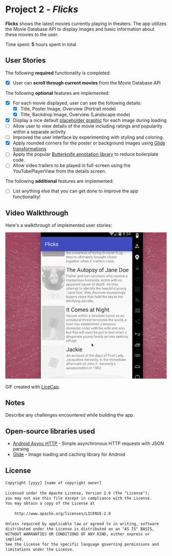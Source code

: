 # Project 2 - *Flicks*

**Flicks** shows the latest movies currently playing in theaters. The app utilizes the Movie Database API to display images and basic information about these movies to the user.

Time spent: **5** hours spent in total

## User Stories

The following **required** functionality is completed:

* [x] User can **scroll through current movies** from the Movie Database API

The following **optional** features are implemented:

* [x] For each movie displayed, user can see the following details:
  * [x] Title, Poster Image, Overview (Portrait mode)
  * [x] Title, Backdrop Image, Overview (Landscape mode)
* [x] Display a nice default [placeholder graphic](https://guides.codepath.com/android/Displaying-Images-with-the-Glide-Library#advanced-usage) for each image during loading
* [ ] Allow user to view details of the movie including ratings and popularity within a separate activity
* [ ] Improved the user interface by experimenting with styling and coloring.
* [x] Apply rounded corners for the poster or background images using [Glide transformations](https://guides.codepath.com/android/Displaying-Images-with-the-Glide-Library#transformations)
* [ ] Apply the popular [Butterknife annotation library](http://guides.codepath.com/android/Reducing-View-Boilerplate-with-Butterknife) to reduce boilerplate code.
* [ ] Allow video trailers to be played in full-screen using the YouTubePlayerView from the details screen.

The following **additional** features are implemented:

* [ ] List anything else that you can get done to improve the app functionality!

## Video Walkthrough

Here's a walkthrough of implemented user stories:

![walkthrough](walkthrough.gif)

GIF created with [LiceCap](http://www.cockos.com/licecap/).

## Notes

Describe any challenges encountered while building the app.

## Open-source libraries used

- [Android Async HTTP](https://github.com/loopj/android-async-http) - Simple asynchronous HTTP requests with JSON parsing
- [Glide](https://github.com/bumptech/glide) - Image loading and caching library for Android

## License

    Copyright [yyyy] [name of copyright owner]

    Licensed under the Apache License, Version 2.0 (the "License");
    you may not use this file except in compliance with the License.
    You may obtain a copy of the License at

        http://www.apache.org/licenses/LICENSE-2.0

    Unless required by applicable law or agreed to in writing, software
    distributed under the License is distributed on an "AS IS" BASIS,
    WITHOUT WARRANTIES OR CONDITIONS OF ANY KIND, either express or implied.
    See the License for the specific language governing permissions and
    limitations under the License.
